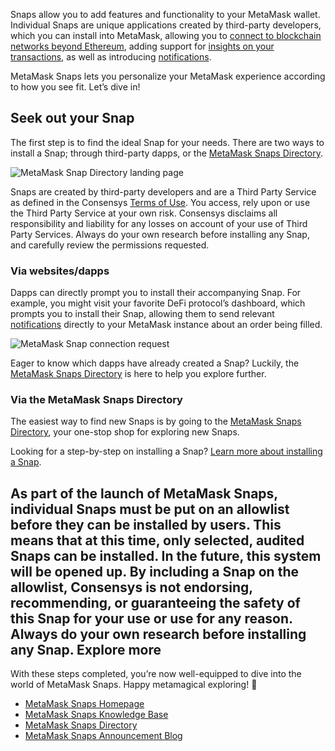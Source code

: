 Snaps allow you to add features and functionality to your MetaMask wallet. Individual Snaps are unique applications created by third-party developers, which you can install into MetaMask, allowing you to [connect to blockchain networks beyond Ethereum](https://support.metamask.io/hc/en-us/articles/18376977618843), adding support for [insights on your transactions](https://support.metamask.io/hc/en-us/articles/18377011111579), as well as introducing [notifications](https://support.metamask.io/hc/en-us/articles/18376956006171).


MetaMask Snaps lets you personalize your MetaMask experience according to how you see fit. Let’s dive in!


Seek out your Snap
------------------


The first step is to find the ideal Snap for your needs. There are two ways to install a Snap; through third-party dapps, or the [MetaMask Snaps Directory](https://snaps.metamask.io/?utm_source=metamaskSupport&utm_medium=knowledge-base&utm_campaign=2023_Sep_snaps-launch_content_gettingStarted).


![MetaMask Snap Directory landing page](https://support.metamask.io/hc/article_attachments/18704462148251)



Snaps are created by third-party developers and are a Third Party Service as defined in the Consensys [Terms of Use](https://consensys.io/terms-of-use/). You access, rely upon or use the Third Party Service at your own risk. Consensys disclaims all responsibility and liability for any losses on account of your use of Third Party Services. Always do your own research before installing any Snap, and carefully review the permissions requested.



### Via websites/dapps


Dapps can directly prompt you to install their accompanying Snap. For example, you might visit your favorite DeFi protocol’s dashboard, which prompts you to install their Snap, allowing them to send relevant [notifications](https://support.metamask.io/hc/en-us/articles/18376956006171) directly to your MetaMask instance about an order being filled.


![MetaMask Snap connection request](https://support.metamask.io/hc/article_attachments/18408299342747)


Eager to know which dapps have already created a Snap? Luckily, the [MetaMask Snaps Directory](https://snaps.metamask.io/?utm_source=metamaskSupport&utm_medium=knowledge-base&utm_campaign=2023_Sep_snaps-launch_content_gettingStarted) is here to help you explore further.


### Via the MetaMask Snaps Directory


The easiest way to find new Snaps is by going to the [MetaMask Snaps Directory](https://snaps.metamask.io/?utm_source=metamaskSupport&utm_medium=knowledge-base&utm_campaign=2023_Sep_snaps-launch_content_gettingStarted), your one-stop shop for exploring new Snaps.


Looking for a step-by-step on installing a Snap? [Learn more about installing a Snap](https://support.metamask.io/hc/en-us/articles/18377109938459).


As part of the launch of MetaMask Snaps, individual Snaps must be put on an allowlist before they can be installed by users. This means that at this time, only selected, audited Snaps can be installed. In the future, this system will be opened up. By including a Snap on the allowlist, Consensys is not endorsing, recommending, or guaranteeing the safety of this Snap for your use or use for any reason. Always do your own research before installing any Snap.
Explore more
------------


With these steps completed, you’re now well-equipped to dive into the world of MetaMask Snaps. Happy metamagical exploring! 🚀


* [MetaMask Snaps Homepage](http://metamask.io/snaps?utm_source=metamaskSupport&utm_medium=knowledge-base&utm_campaign=2023_Sep_snaps-launch_content_gettingStarted)
* [MetaMask Snaps Knowledge Base](https://support.metamask.io/hc/en-us/sections/18157513444635-MetaMask-Snaps)
* [MetaMask Snaps Directory](https://snaps.metamask.io/?utm_source=metamaskSupport&utm_medium=knowledge-base&utm_campaign=2023_Sep_snaps-launch_content_gettingStarted)
* [MetaMask Snaps Announcement Blog](https://consensys.io/blog/consensys-announces-public-launch-of-metamask-snaps)
